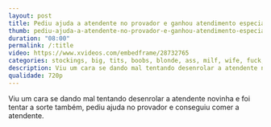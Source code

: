 ```yaml
---
layout: post
title: Pediu ajuda a atendente no provador e ganhou atendimento especial
thumb: pediu-ajuda-a-atendente-no-provador-e-ganhou-atendimento-especial
duration: "08:00"
permalink: /:title
video: https://www.xvideos.com/embedframe/28732765
categories: stockings, big, tits, boobs, blonde, ass, milf, wife, fuck, office, heels, mom, brazzers, face, cheater
description: Viu um cara se dando mal tentando desenrolar a atendente novinha e foi tentar a sorte também, pediu ajuda no provador e conseguiu comer a atendente.
qualidade: 720p
---
```

Viu um cara se dando mal tentando desenrolar a atendente novinha e foi tentar a sorte também, pediu ajuda no provador e conseguiu comer a atendente.